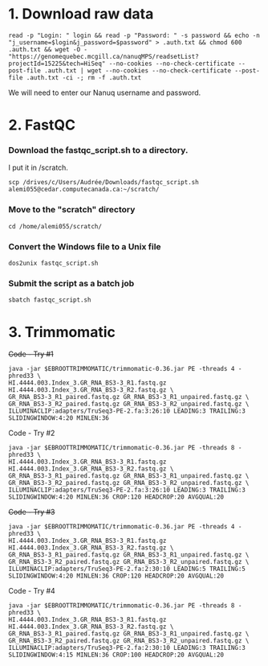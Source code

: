 # 1. Download raw data
    read -p "Login: " login && read -p "Password: " -s password && echo -n "j_username=$login&j_password=$password" > .auth.txt && chmod 600 .auth.txt && wget -O - "https://genomequebec.mcgill.ca/nanuqMPS/readsetList?projectId=15225&tech=HiSeq" --no-cookies --no-check-certificate --post-file .auth.txt | wget --no-cookies --no-check-certificate --post-file .auth.txt -ci -; rm -f .auth.txt

We will need to enter our Nanuq username and password.


# 2. FastQC

### Download the fastqc_script.sh to a directory.
I put it in /scratch. 

```scp /drives/c/Users/Audrée/Downloads/fastqc_script.sh alemi055@cedar.computecanada.ca:~/scratch/```

### Move to the "scratch" directory
```cd /home/alemi055/scratch/```

### Convert the Windows file to a Unix file
```dos2unix fastqc_script.sh```

### Submit the script as a batch job
```sbatch fastqc_script.sh```


# 3. Trimmomatic

~~Code - Try #1~~

    java -jar $EBROOTTRIMMOMATIC/trimmomatic-0.36.jar PE -threads 4 -phred33 \
    HI.4444.003.Index_3.GR_RNA_BS3-3_R1.fastq.gz HI.4444.003.Index_3.GR_RNA_BS3-3_R2.fastq.gz \
    GR_RNA_BS3-3_R1_paired.fastq.gz GR_RNA_BS3-3_R1_unpaired.fastq.gz \
    GR_RNA_BS3-3_R2_paired.fastq.gz GR_RNA_BS3-3_R2_unpaired.fastq.gz \
    ILLUMINACLIP:adapters/TruSeq3-PE-2.fa:3:26:10 LEADING:3 TRAILING:3 SLIDINGWINDOW:4:20 MINLEN:36

Code - Try #2

    java -jar $EBROOTTRIMMOMATIC/trimmomatic-0.36.jar PE -threads 8 -phred33 \
    HI.4444.003.Index_3.GR_RNA_BS3-3_R1.fastq.gz HI.4444.003.Index_3.GR_RNA_BS3-3_R2.fastq.gz \
    GR_RNA_BS3-3_R1_paired.fastq.gz GR_RNA_BS3-3_R1_unpaired.fastq.gz \
    GR_RNA_BS3-3_R2_paired.fastq.gz GR_RNA_BS3-3_R2_unpaired.fastq.gz \
    ILLUMINACLIP:adapters/TruSeq3-PE-2.fa:3:26:10 LEADING:3 TRAILING:3 SLIDINGWINDOW:4:20 MINLEN:36 CROP:120 HEADCROP:20 AVGQUAL:20

~~Code - Try #3~~

    java -jar $EBROOTTRIMMOMATIC/trimmomatic-0.36.jar PE -threads 4 -phred33 \
    HI.4444.003.Index_3.GR_RNA_BS3-3_R1.fastq.gz HI.4444.003.Index_3.GR_RNA_BS3-3_R2.fastq.gz \
    GR_RNA_BS3-3_R1_paired.fastq.gz GR_RNA_BS3-3_R1_unpaired.fastq.gz \
    GR_RNA_BS3-3_R2_paired.fastq.gz GR_RNA_BS3-3_R2_unpaired.fastq.gz \
    ILLUMINACLIP:adapters/TruSeq3-PE-2.fa:2:30:10 LEADING:5 TRAILING:5 SLIDINGWINDOW:4:20 MINLEN:36 CROP:120 HEADCROP:20 AVGQUAL:20
    
Code - Try #4

    java -jar $EBROOTTRIMMOMATIC/trimmomatic-0.36.jar PE -threads 8 -phred33 \
    HI.4444.003.Index_3.GR_RNA_BS3-3_R1.fastq.gz HI.4444.003.Index_3.GR_RNA_BS3-3_R2.fastq.gz \
    GR_RNA_BS3-3_R1_paired.fastq.gz GR_RNA_BS3-3_R1_unpaired.fastq.gz \
    GR_RNA_BS3-3_R2_paired.fastq.gz GR_RNA_BS3-3_R2_unpaired.fastq.gz \
    ILLUMINACLIP:adapters/TruSeq3-PE-2.fa:2:30:10 LEADING:3 TRAILING:3 SLIDINGWINDOW:4:15 MINLEN:36 CROP:100 HEADCROP:20 AVGQUAL:20
